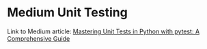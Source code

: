 # Medium Unit Testing

Link to Medium article: [Mastering Unit Tests in Python with pytest: A Comprehensive Guide](https://medium.com/@adocquin/mastering-unit-tests-in-python-with-pytest-a-comprehensive-guide-896c8c894304)
